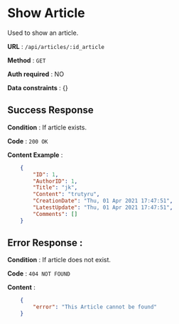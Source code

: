 # Show Article

Used to show an article.

**URL** : `/api/articles/:id_article`

**Method** : `GET`

**Auth required** : NO

**Data constraints** : {}

## Success Response

**Condition** : If article exists.

**Code** : `200 OK`

**Content Example** :

```json
    {
        "ID": 1,
        "AuthorID": 1,
        "Title": "jk",
        "Content": "trutyru",
        "CreationDate": "Thu, 01 Apr 2021 17:47:51",
        "LatestUpdate": "Thu, 01 Apr 2021 17:47:51",
        "Comments": []
    }
```

## Error Response :

**Condition** : If article does not exist.

**Code** : `404 NOT FOUND`

**Content** : 

```json
    {
        "error": "This Article cannot be found"
    }
```